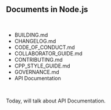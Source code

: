## Documents in Node.js

<br>

- BUILDING.md
- CHANGELOG.md
- CODE_OF_CONDUCT.md
- COLLABORATOR_GUIDE.md
- CONTRIBUTING.md
- CPP_STYLE_GUIDE.md
- GOVERNANCE.md
- API Documentation

<br>

Today, will talk about API Documentation.
